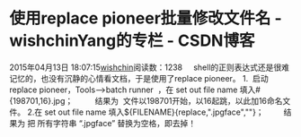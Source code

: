 # 使用replace pioneer批量修改文件名 - wishchinYang的专栏 - CSDN博客
2015年04月13日 18:07:15[wishchin](https://me.csdn.net/wishchin)阅读数：1238
    shell的正则表达式还是很难记忆的，也没有沉静的心情看文档，于是使用了replace pioneer。
1.  启动replace pioneer，Tools—>batch runner  ，在 set out file name 填入#{198701,16}.jpg；
         结果为  文件以198701开始，以16起跳，以此加16命名文件。
2.在 set out file name 填入${FILENAME}{replace,".jpgface",""}；
        结果为 把 所有字符串 “.jpgface” 替换为空格，即去掉！
